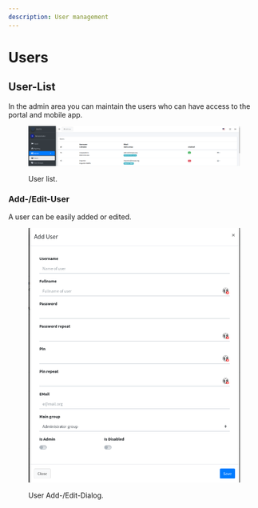 ```yaml
---
description: User management
---
```


# Users

## User-List

In the admin area you can maintain the users who can have access to the portal and mobile app.

<figure><img src="../../../.gitbook/assets/mwpa_screenshot_users.png" alt=""><figcaption><p>User list.</p></figcaption></figure>

### Add-/Edit-User

A user can be easily added or edited.

<figure><img src="../../../.gitbook/assets/mwpa_screenshot_useredit.png" alt=""><figcaption><p>User Add-/Edit-Dialog.</p></figcaption></figure>
